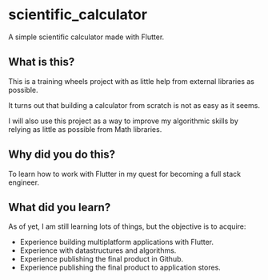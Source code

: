 # scientific_calculator

A simple scientific calculator made with Flutter.

## What is this?
This is a training wheels project with as little help from external libraries as possible.

It turns out that building a calculator from scratch is not as easy as it seems.

I will also use this project as a way to improve my algorithmic skills by relying as little as 
possible from Math libraries.

## Why did you do this?

To learn how to work with Flutter in my quest for becoming a full stack engineer. 

## What did you learn?

As of yet, I am still learning lots of things, but the objective is to acquire:
- Experience building multiplatform applications with Flutter.
- Experience with datastructures and algorithms.
- Experience publishing the final product in Github.
- Experience publishing the final product to application stores.